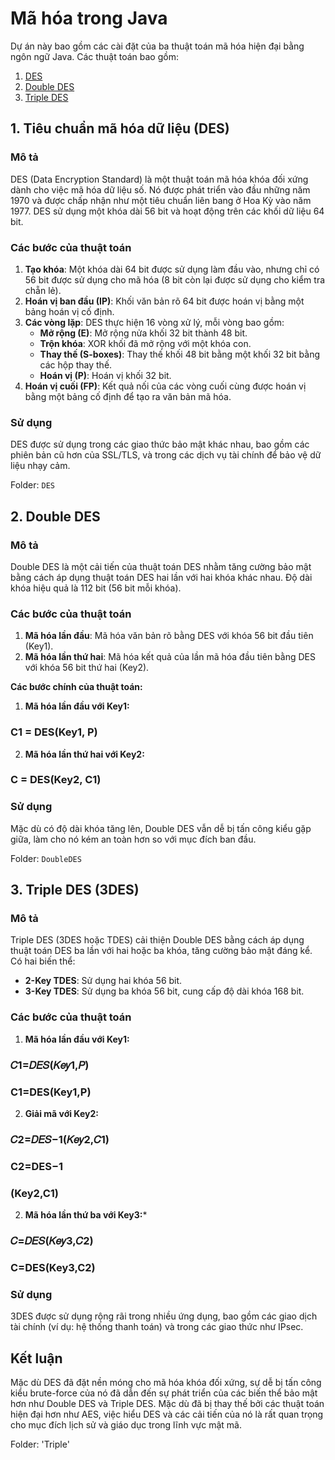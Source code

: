 # Mã hóa trong Java

Dự án này bao gồm các cài đặt của ba thuật toán mã hóa hiện đại bằng ngôn ngữ Java. Các thuật toán bao gồm:

1. [DES](#des)
2. [Double DES](#double-des)
3. [Triple DES](#triple-des)

## 1. Tiêu chuẩn mã hóa dữ liệu (DES)

### Mô tả
DES (Data Encryption Standard) là một thuật toán mã hóa khóa đối xứng dành cho việc mã hóa dữ liệu số. Nó được phát triển vào đầu những năm 1970 và được chấp nhận như một tiêu chuẩn liên bang ở Hoa Kỳ vào năm 1977. DES sử dụng một khóa dài 56 bit và hoạt động trên các khối dữ liệu 64 bit.

### Các bước của thuật toán
1. **Tạo khóa**: Một khóa dài 64 bit được sử dụng làm đầu vào, nhưng chỉ có 56 bit được sử dụng cho mã hóa (8 bit còn lại được sử dụng cho kiểm tra chẵn lẻ).
2. **Hoán vị ban đầu (IP)**: Khối văn bản rõ 64 bit được hoán vị bằng một bảng hoán vị cố định.
3. **Các vòng lặp**: DES thực hiện 16 vòng xử lý, mỗi vòng bao gồm:
    - **Mở rộng (E)**: Mở rộng nửa khối 32 bit thành 48 bit.
    - **Trộn khóa**: XOR khối đã mở rộng với một khóa con.
    - **Thay thế (S-boxes)**: Thay thế khối 48 bit bằng một khối 32 bit bằng các hộp thay thế.
    - **Hoán vị (P)**: Hoán vị khối 32 bit.
4. **Hoán vị cuối (FP)**: Kết quả nối của các vòng cuối cùng được hoán vị bằng một bảng cố định để tạo ra văn bản mã hóa.

### Sử dụng
DES được sử dụng trong các giao thức bảo mật khác nhau, bao gồm các phiên bản cũ hơn của SSL/TLS, và trong các dịch vụ tài chính để bảo vệ dữ liệu nhạy cảm.

Folder: `DES`

## 2. Double DES

### Mô tả
Double DES là một cải tiến của thuật toán DES nhằm tăng cường bảo mật bằng cách áp dụng thuật toán DES hai lần với hai khóa khác nhau. Độ dài khóa hiệu quả là 112 bit (56 bit mỗi khóa).

### Các bước của thuật toán
1. **Mã hóa lần đầu**: Mã hóa văn bản rõ bằng DES với khóa 56 bit đầu tiên (Key1).
2. **Mã hóa lần thứ hai**: Mã hóa kết quả của lần mã hóa đầu tiên bằng DES với khóa 56 bit thứ hai (Key2).

**Các bước chính của thuật toán:**

1. **Mã hóa lần đầu với Key1:**
### C1 = DES(Key1, P)

2. **Mã hóa lần thứ hai với Key2:**
### C = DES(Key2, C1)

### Sử dụng
Mặc dù có độ dài khóa tăng lên, Double DES vẫn dễ bị tấn công kiểu gặp giữa, làm cho nó kém an toàn hơn so với mục đích ban đầu.

Folder: `DoubleDES`

## 3. Triple DES (3DES)

### Mô tả
Triple DES (3DES hoặc TDES) cải thiện Double DES bằng cách áp dụng thuật toán DES ba lần với hai hoặc ba khóa, tăng cường bảo mật đáng kể. Có hai biến thể:

- **2-Key TDES**: Sử dụng hai khóa 56 bit.
- **3-Key TDES**: Sử dụng ba khóa 56 bit, cung cấp độ dài khóa 168 bit.

### Các bước của thuật toán

1. **Mã hóa lần đầu với Key1:**
### 𝐶1=𝐷𝐸𝑆(𝐾𝑒𝑦1,𝑃)
### C1=DES(Key1,P)

2. **Giải mã với Key2:**
### 𝐶2=𝐷𝐸𝑆−1(𝐾𝑒𝑦2,𝐶1)
### C2=DES−1
### (Key2,C1)

2. **Mã hóa lần thứ ba với Key3:***
### 𝐶=𝐷𝐸𝑆(𝐾𝑒𝑦3,𝐶2)
### C=DES(Key3,C2)

### Sử dụng
3DES được sử dụng rộng rãi trong nhiều ứng dụng, bao gồm các giao dịch tài chính (ví dụ: hệ thống thanh toán) và trong các giao thức như IPsec.

## Kết luận
Mặc dù DES đã đặt nền móng cho mã hóa khóa đối xứng, sự dễ bị tấn công kiểu brute-force của nó đã dẫn đến sự phát triển của các biến thể bảo mật hơn như Double DES và Triple DES. Mặc dù đã bị thay thế bởi các thuật toán hiện đại hơn như AES, việc hiểu DES và các cải tiến của nó là rất quan trọng cho mục đích lịch sử và giáo dục trong lĩnh vực mật mã.

Folder: 'Triple'